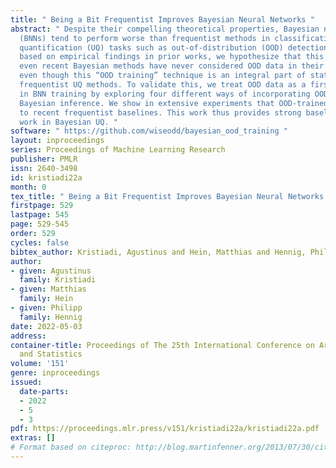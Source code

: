 ```yaml
---
title: " Being a Bit Frequentist Improves Bayesian Neural Networks "
abstract: " Despite their compelling theoretical properties, Bayesian neural networks
  (BNNs) tend to perform worse than frequentist methods in classification-based uncertainty
  quantification (UQ) tasks such as out-of-distribution (OOD) detection. In this paper,
  based on empirical findings in prior works, we hypothesize that this issue is because
  even recent Bayesian methods have never considered OOD data in their training processes,
  even though this “OOD training” technique is an integral part of state-of-the-art
  frequentist UQ methods. To validate this, we treat OOD data as a first-class citizen
  in BNN training by exploring four different ways of incorporating OOD data into
  Bayesian inference. We show in extensive experiments that OOD-trained BNNs are competitive
  to recent frequentist baselines. This work thus provides strong baselines for future
  work in Bayesian UQ. "
software: " https://github.com/wiseodd/bayesian_ood_training "
layout: inproceedings
series: Proceedings of Machine Learning Research
publisher: PMLR
issn: 2640-3498
id: kristiadi22a
month: 0
tex_title: " Being a Bit Frequentist Improves Bayesian Neural Networks "
firstpage: 529
lastpage: 545
page: 529-545
order: 529
cycles: false
bibtex_author: Kristiadi, Agustinus and Hein, Matthias and Hennig, Philipp
author:
- given: Agustinus
  family: Kristiadi
- given: Matthias
  family: Hein
- given: Philipp
  family: Hennig
date: 2022-05-03
address:
container-title: Proceedings of The 25th International Conference on Artificial Intelligence
  and Statistics
volume: '151'
genre: inproceedings
issued:
  date-parts:
  - 2022
  - 5
  - 3
pdf: https://proceedings.mlr.press/v151/kristiadi22a/kristiadi22a.pdf
extras: []
# Format based on citeproc: http://blog.martinfenner.org/2013/07/30/citeproc-yaml-for-bibliographies/
---
```

